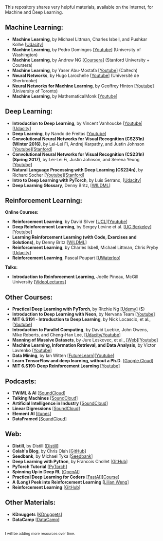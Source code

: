This repository shares very helpful materials, available on the Internet, for Machine and Deep Learning.

## Machine Learning:

* **Machine Learning**, by Michael Littman, Charles Isbell, and Pushkar Kolhe [[Udacity](https://www.udacity.com/course/machine-learning--ud262)]
* **Machine Learning**, by Pedro Domingos [[Youtube](https://www.youtube.com/user/UWCSE/playlists?shelf_id=16&sort=dd&view=50)] (University of Washington)
* **Machine Learning**, by Andrew NG [[Coursera](https://www.coursera.org/learn/machine-learning)] (Stanford University + Coursera)
* **Machine Learning**, by Yaser Abu-Mostafa [[Youtube](https://www.youtube.com/watch?v=mbyG85GZ0PI&list=PLD63A284B7615313A)] (Caltech)
* **Neural Networks**, by Hugo Larochelle [[Youtube](https://www.youtube.com/playlist?list=PL6Xpj9I5qXYEcOhn7TqghAJ6NAPrNmUBH)] (Université de Sherbrooke)
* **Neural Networks for Machine Learning**, by Geoffrey Hinton [[Youtube](https://www.youtube.com/watch?v=cbeTc-Urqak&list=PLoRl3Ht4JOcdU872GhiYWf6jwrk_SNhz9)] (University of Toronto)
* **Machine Learning**, by MathematicalMonk [[Youtube](https://www.youtube.com/playlist?list=PLD0F06AA0D2E8FFBA)]

## Deep Learning:

* **Introduction to Deep Learning**, by Vincent Vanhoucke [[Youtube](https://www.youtube.com/watch?v=iF8dRePlPUo&list=PLAwxTw4SYaPn_OWPFT9ulXLuQrImzHfOV)][[Udacity](https://www.udacity.com/course/deep-learning--ud730)]
* **Deep Learning**, by Nando de Freitas [[Youtube](https://www.youtube.com/playlist?list=PLE6Wd9FR--EfW8dtjAuPoTuPcqmOV53Fu)]
* **Convolutional Neural Networks for Visual Recognition (CS231n) (Winter 2016)**, by Lei-Lei Fi, Andrej Karpathy, and Justin Johnson [[Youtube](https://www.youtube.com/playlist?list=PLkt2uSq6rBVctENoVBg1TpCC7OQi31AlC)][[Stanford](http://cs231n.stanford.edu/2016/)]
* **Convolutional Neural Networks for Visual Recognition (CS231n) (Spring 2017)**, by Lei-Lei Fi, Justin Johnson, and Serena Yeung [[Youtube](https://www.youtube.com/watch?v=vT1JzLTH4G4&list=PL3FW7Lu3i5JvHM8ljYj-zLfQRF3EO8sYv)]
* **Natural Language Processing with Deep Learning (CS224n)**, by Richard Socher [[Youtube](https://www.youtube.com/playlist?list=PL3FW7Lu3i5Jsnh1rnUwq_TcylNr7EkRe6)][[Stanford](http://web.stanford.edu/class/cs224n/)]
* **Intro to Deep Learning with PyTorch**, by Luis Serrano, [[Udacity](https://classroom.udacity.com/courses/ud188)]
* **Deep Learning Glossary**, Denny Britz, [[WILDML](http://www.wildml.com/deep-learning-glossary/)]

## Reinforcement Learning:

**Online Courses:**

* **Reinforcement Learning**, by David Silver [[UCL](http://www0.cs.ucl.ac.uk/staff/d.silver/web/Teaching.html)][[Youtube](https://www.youtube.com/watch?v=2pWv7GOvuf0&list=PLqYmG7hTraZDM-OYHWgPebj2MfCFzFObQ)]
* **Deep Reinforcement Learning**, by Sergey Levine et al. [[UC Berkeley](http://rail.eecs.berkeley.edu/deeprlcourse/)][[Youtube](https://www.youtube.com/playlist?list=PLkFD6_40KJIwhWJpGazJ9VSj9CFMkb79A)]
* **Learning Reinforcement Learning (with Code, Exercises and Solutions)**, by Denny Britz [[WILDML](http://www.wildml.com/2016/10/learning-reinforcement-learning/)]
* **Reinforcement Learning**, by Charles Isbell, Michael Littman, Chris Pryby [[Udacity](https://www.udacity.com/course/reinforcement-learning--ud600)]
* **Reinforcement Learning**, Pascal Poupart [[UWaterloo](https://cs.uwaterloo.ca/~ppoupart/teaching/cs885-spring18/)]

**Talks:**

* **Introduction to Reinforcement Learning**, Joelle Pineau, McGill University [[VideoLectures](http://videolectures.net/deeplearning2016_pineau_reinforcement_learning/)]

## Other Courses:

* **Practical Deep Learning with PyTorch**, by Ritchie Ng [[Udemy](https://www.udemy.com/practical-deep-learning-with-pytorch/learn/v4/overview)] ($)
* **Introduction to Deep Learning with Neon**, by Nervana Team [[Youtube](https://www.youtube.com/watch?v=6twMD2DGXDM&list=PLXAoLgwZtKcgGE2-Wy23EUE4Q03s-YVwF)]
* **MIT 6.S191 - Introduction to Deep Learning**, by Nick Locascio, et al., [[Youtube](https://www.youtube.com/watch?v=IgSuFYamZas&list=PLkkuNyzb8LmxFutYuPA7B4oiMn6cjD6Rs)]
* **Introduction to Parallel Computing**, by David Luebke, John Owens, Mike Roberts, and Cheng-Han Lee, [[Udacity/Youtube](https://www.youtube.com/watch?v=F620ommtjqk&list=PLAwxTw4SYaPnFKojVQrmyOGFCqHTxfdv2)]
* **Manning of Massive Datasets**, by Jure Leskovec, et al., [[Web](http://www.mmds.org/)][[Youtube](https://www.youtube.com/watch?v=xoA5v9AO7S0&list=PLLssT5z_DsK9JDLcT8T62VtzwyW9LNepV)]
* **Machine Learning, Information Retrieval, and Data Analysis**, by Victor Lavrenko [[Youtube](https://www.youtube.com/user/victorlavrenko/playlists)]
* **Data Mining**, by Ian Witten [[FutureLearn](https://www.futurelearn.com/profiles/3261833)][[Youtube](https://www.youtube.com/user/WekaMOOC/playlists)]
* **Learn TensorFlow and deep learning, without a Ph.D.** [[Google Cloud](https://cloud.google.com/blog/products/gcp/learn-tensorflow-and-deep-learning-without-a-phd)]
* **MIT 6.S191: Deep Reinforcement Learning** [[Youtube](https://www.youtube.com/watch?v=i6Mi2_QM3rA)]

## Podcasts:

* **TWiML & AI** [[SoundCloud](https://soundcloud.com/twiml)]
* **Talking Machines** [[SoundCloud](https://soundcloud.com/talkingmachines)]
* **Artificial Intelligence in Industry** [[SoundCloud](https://soundcloud.com/techemergence)]
* **Linear Digressions** [[SoundCloud](https://soundcloud.com/linear-digressions)]
* **Element AI** [[itunes](https://itunes.apple.com/ca/podcast/the-ai-element/id1414087665?mt=2)]
* **DataFramed** [[SoundCloud](https://soundcloud.com/dataframed)]

## Web:

* **Distill**, by Distill [[Distill](https://distill.pub/)]
* **Colah's Blog**, by Chris Olah [[GitHub](http://colah.github.io/)]
* **Seedbank**, by Michael Tyka [[Seedbank](http://tools.google.com/seedbank/)]
* **Deep Learning with Python**, by Francois Chollet [[GitHub](https://github.com/fchollet/deep-learning-with-python-notebooks)]
* **PyTorch Tutorial** [[PyTorch](https://pytorch.org/tutorials/index.html)]
* **Spinning Up in Deep RL** [[OpenAI](https://spinningup.openai.com/en/latest/index.html)]
* **Practical Deep Learning for Coders** [[FastAI](https://www.fast.ai/)][[Course](https://course.fast.ai/)]
* **A (Long) Peek into Reinforcement Learning** [[Lilian Weng](https://lilianweng.github.io/lil-log/2018/02/19/a-long-peek-into-reinforcement-learning.html)]
* **Reinforcement Learning** [[GitHub](https://github.com/dennybritz/reinforcement-learning)]

## Other Materials:

* **KDnuggets** [[KDnuggets](https://www.kdnuggets.com/)]
* **DataCamp** [[DataCamp](https://www.datacamp.com/community)]

<br/>
<sup>I will be adding more resources over time.</sup>
